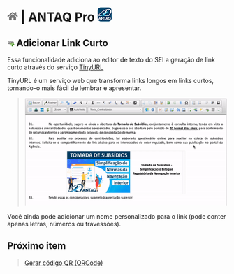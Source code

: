 # [![Home](../img/home.png)](../) |  ANTAQ Pro ![Icone](../img/icon-32.png)

## ![ANTAQ Pro Link Curto](../img/icon-linkcurto.png) Adicionar Link Curto

Essa funcionalidade adiciona ao editor de texto do SEI a geração de link curto através do serviço [TinyURL](https://tinyurl.com/)

TinyURL é um serviço web que transforma links longos em links curtos, tornando-o mais fácil de lembrar e apresentar.

> ![Tela Link Curto](../img/tela-linkcurto.gif) 

Você ainda pode adicionar um nome personalizado para o link (pode conter apenas letras, números ou travessões).

## Próximo item

> [Gerar código QR (QRCode)](./QRCODE.md)
